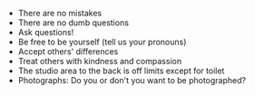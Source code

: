 - There are no mistakes
- There are no dumb questions
- Ask questions!
- Be free to be yourself (tell us your pronouns)
- Accept others' differences
- Treat others with kindness and compassion
- The studio area to the back is off limits except for toilet
- Photographs: Do you or don't you want to be photographed?
